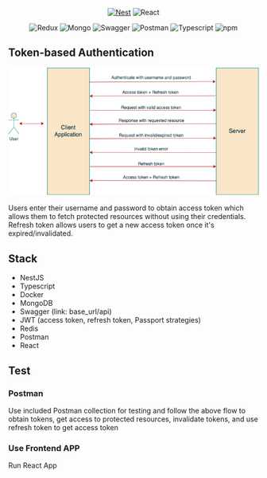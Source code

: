 <p align="center">
  <a href="http://nestjs.com/" target="blank"><img src="https://nestjs.com/img/logo-small.svg" width="150" alt="Nest" /></a>
  <a><image src="https://user-images.githubusercontent.com/25181517/183897015-94a058a6-b86e-4e42-a37f-bf92061753e5.png" width="150" alt="React" /></a>
</p>
<p align="center">
  <a><img src="https://user-images.githubusercontent.com/25181517/187896150-cc1dcb12-d490-445c-8e4d-1275cd2388d6.png" width="60" alt= "Redux" /></a>
  <a><img src="https://user-images.githubusercontent.com/25181517/182884177-d48a8579-2cd0-447a-b9a6-ffc7cb02560e.png" width="60" alt="Mongo" /></a>
  <a><img src="https://user-images.githubusercontent.com/25181517/186711335-a3729606-5a78-4496-9a36-06efcc74f800.png" width="60" alt="Swagger" /></a>
  <a><img src="https://user-images.githubusercontent.com/25181517/192109061-e138ca71-337c-4019-8d42-4792fdaa7128.png" width="60" alt="Postman" /></a>
  <a><img src="https://user-images.githubusercontent.com/25181517/183890598-19a0ac2d-e88a-4005-a8df-1ee36782fde1.png" width="60" alt="Typescript" /></a>
  <a><img src="https://user-images.githubusercontent.com/25181517/121401671-49102800-c959-11eb-9f6f-74d49a5e1774.png" width="60" alt="npm" /></a>
</p>

[circleci-image]: https://img.shields.io/circleci/build/github/nestjs/nest/master?token=abc123def456
[circleci-url]: https://circleci.com/gh/nestjs/nest

## Token-based Authentication

![Screenshot](./backend/Nest_JWT.png)

Users enter their username and password to obtain access token which allows them to fetch protected resources without using their credentials. Refresh token allows users to get a new access token once it's expired/invalidated. 



## Stack


- NestJS
- Typescript
- Docker
- MongoDB
- Swagger (link: base_url/api)
- JWT (access token, refresh token, Passport strategies)
- Redis
- Postman
- React

## Test

### Postman
Use included Postman collection for testing and follow the above flow to obtain tokens, get access to protected resources, invalidate tokens, and use refresh token to get access token

### Use Frontend APP
Run React App
